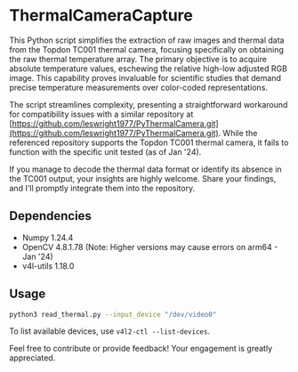 # ThermalCameraCapture

This Python script simplifies the extraction of raw images and thermal data from the Topdon TC001 thermal camera, focusing specifically on obtaining the raw thermal temperature array. The primary objective is to acquire absolute temperature values, eschewing the relative high-low adjusted RGB image. This capability proves invaluable for scientific studies that demand precise temperature measurements over color-coded representations.

The script streamlines complexity, presenting a straightforward workaround for compatibility issues with a similar repository at [https://github.com/leswright1977/PyThermalCamera.git](https://github.com/leswright1977/PyThermalCamera.git). While the referenced repository supports the Topdon TC001 thermal camera, it fails to function with the specific unit tested (as of Jan '24).

If you manage to decode the thermal data format or identify its absence in the TC001 output, your insights are highly welcome. Share your findings, and I'll promptly integrate them into the repository.

## Dependencies
- Numpy 1.24.4
- OpenCV 4.8.1.78 (Note: Higher versions may cause errors on arm64 - Jan '24)
- v4l-utils 1.18.0

## Usage
```bash
python3 read_thermal.py --input_device "/dev/video0"
```
To list available devices, use `v4l2-ctl --list-devices`.

Feel free to contribute or provide feedback! Your engagement is greatly appreciated.
